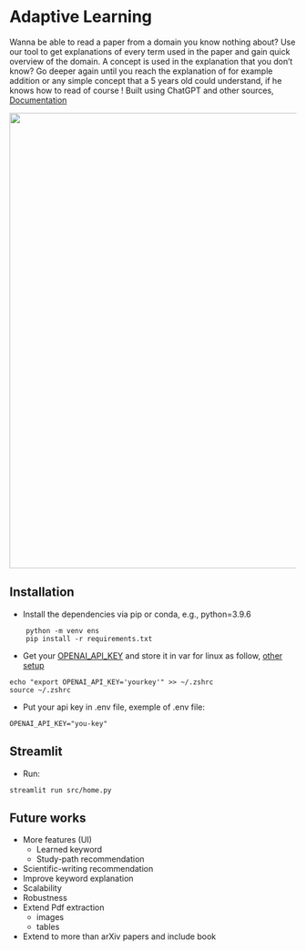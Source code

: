 # Adaptive Learning
Wanna be able to read a paper from a domain you know nothing about? Use our tool to get explanations of every term used in the paper and gain quick overview of the domain. A concept is used in the explanation that you don’t know? Go deeper again until you reach the explanation of for example addition or any simple concept that a 5 years old could understand, if he knows how to read of course ! Built using ChatGPT and other sources, [Documentation]()

<div style="text-align:center;">
  <img src="static/ADPTL.gif" style="max-width:100%; width:800px;">
</div>


## Installation 

- Install the dependencies via pip or conda, e.g., python=3.9.6

```
    python -m venv ens
    pip install -r requirements.txt
```

- Get your [OPENAI_API_KEY](https://platform.openai.com/account/api-keys) and store it in var for linux as follow, [other setup](https://help.openai.com/en/articles/5112595-best-practices-for-api-key-safety)


```
echo "export OPENAI_API_KEY='yourkey'" >> ~/.zshrc
source ~/.zshrc

```
- Put your api key in .env file, exemple of .env file:

```
OPENAI_API_KEY="you-key"
```

## Streamlit

- Run:
```
streamlit run src/home.py
```

## Future works

- More features (UI)
  - Learned keyword
  - Study-path recommendation
- Scientific-writing recommendation
- Improve keyword explanation
- Scalability
- Robustness
- Extend Pdf extraction
  - images 
  - tables
- Extend to more than arXiv papers and include book






